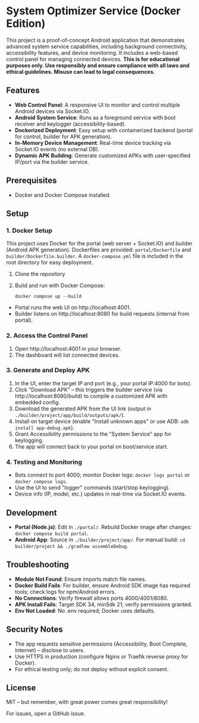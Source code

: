 # System Optimizer Service (Docker Edition)

This project is a proof-of-concept Android application that demonstrates advanced system service capabilities, including background connectivity, accessibility features, and device monitoring. It includes a web-based control panel for managing connected devices. **This is for educational purposes only. Use responsibly and ensure compliance with all laws and ethical guidelines. Misuse can lead to legal consequences.**

## Features
- **Web Control Panel**: A responsive UI to monitor and control multiple Android devices via Socket.IO.
- **Android System Service**: Runs as a foreground service with boot receiver and keylogger (accessibility-based).
- **Dockerized Deployment**: Easy setup with containerized backend (portal for control, builder for APK generation).
- **In-Memory Device Management**: Real-time device tracking via Socket.IO events (no external DB).
- **Dynamic APK Building**: Generate customized APKs with user-specified IP/port via the builder service.

## Prerequisites
- Docker and Docker Compose installed.

## Setup

### 1. Docker Setup
This project uses Docker for the portal (web server + Socket.IO) and builder (Android APK generation). Dockerfiles are provided: `portal/Dockerfile` and `builder/Dockerfile.builder`. A `docker-compose.yml` file is included in the root directory for easy deployment.

1. Clone the repository

2. Build and run with Docker Compose:
   ```
   docker compose up --build
   ```

- Portal runs the web UI on http://localhost:4001.
- Builder listens on http://localhost:8080 for build requests (internal from portal).

### 2. Access the Control Panel
1. Open http://localhost:4001 in your browser.
2. The dashboard will list connected devices.

### 3. Generate and Deploy APK
1. In the UI, enter the target IP and port (e.g., your portal IP:4000 for bots).
2. Click "Download APK" – this triggers the builder service (via http://localhost:8080/build) to compile a customized APK with embedded config.
3. Download the generated APK from the UI link (output in `./builder/project/app/build/outputs/apk/`).
4. Install on target device (enable "Install unknown apps" or use ADB: `adb install app-debug.apk`).
5. Grant Accessibility permissions to the "System Service" app for keylogging.
6. The app will connect back to your portal on boot/service start.

### 4. Testing and Monitoring
- Bots connect to port 4000; monitor Docker logs: `docker logs portal` or `docker compose logs`.
- Use the UI to send "logger" commands (start/stop keylogging).
- Device info (IP, model, etc.) updates in real-time via Socket.IO events.

## Development
- **Portal (Node.js)**: Edit in `./portal/`. Rebuild Docker image after changes: `docker compose build portal`.
- **Android App**: Source in `./builder/project/app/`. For manual build: `cd builder/project && ./gradlew assembleDebug`.

## Troubleshooting
- **Module Not Found**: Ensure imports match file names.
- **Docker Build Fails**: For builder, ensure Android SDK image has required tools; check logs for npm/Android errors.
- **No Connections**: Verify firewall allows ports 4000/4001/8080.
- **APK Install Fails**: Target SDK 34, minSdk 21; verify permissions granted.
- **Env Not Loaded**: No .env required; Docker uses defaults.

## Security Notes
- The app requests sensitive permissions (Accessibility, Boot Complete, Internet) – disclose to users.
- Use HTTPS in production (configure Nginx or Traefik reverse proxy for Docker).
- For ethical testing only; do not deploy without explicit consent.

## License
MIT – but remember, with great power comes great responsibility!

For issues, open a GitHub issue.
